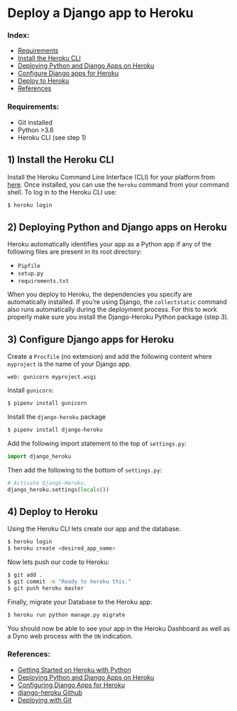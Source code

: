 # Deploy a Django app to Heroku

### Index:
* [Requirements](#requirements)
* [Install the Heroku CLI](#install-the-heroku-cli)
* [Deploying Python and Django Apps on Heroku](#deploying-python-and-django-apps-on-heroku)
* [Configure Django apps for Heroku](#configure-django-apps-for-heroku)
* [Deploy to Heroku](#deploy-to-heroku)
* [References](#references)


### Requirements:
* Git installed
* Python >3.6
* Heroku CLI (see step 1)


## 1) Install the Heroku CLI

Install the Heroku Command Line Interface (CLI) for your platform from [here](https://devcenter.heroku.com/articles/getting-started-with-python#set-up). Once installed, you can use the `heroku` command from your command shell. To log in to the Heroku CLI use:

```bash
$ heroku login
```


## 2) Deploying Python and Django apps on Heroku

Heroku automatically identifies your app as a Python app if any of the following files are present in its root directory:
* `Pipfile`
* `setup.py`
* `requirements.txt`

When you deploy to Heroku, the dependencies you specify are automatically installed. If you’re using Django, the `collectstatic` command also runs automatically during the deployment process. For this to work properly make sure you install the Django-Heroku Python package (step 3).


## 3) Configure Django apps for Heroku

Create a `Procfile` (no extension) and add the following content where `myproject` is the name of your Django app.
```
web: gunicorn myproject.wsgi
```

Install `gunicorn`:
```bash
$ pipenv install gunicorn
```

Install the `django-heroku` package
```bash
$ pipenv install django-heroku
```

Add the following import statement to the top of `settings.py`:
```python
import django_heroku
```
Then add the following to the bottom of `settings.py`:
```python
# Activate Django-Heroku.
django_heroku.settings(locals())
```


## 4) Deploy to Heroku

Using the Heroku CLI lets create our app and the database.

```bash
$ heroku login
$ heroku create <desired_app_name>
```

Now lets push our code to Heroku:
```bash
$ git add .
$ git commit -m "Ready to heroku this."
$ git push heroku master
```

Finally, migrate your Database to the Heroku app:

```bash
$ heroku run python manage.py migrate
```

You should now be able to see your app in the Heroku Dashboard as well as a Dyno web process with the `ON` indication.


### References:
* [Getting Started on Heroku with Python](https://devcenter.heroku.com/articles/getting-started-with-python)
* [Deploying Python and Django Apps on Heroku](https://devcenter.heroku.com/articles/deploying-python)
* [Configuring Django Apps for Heroku](https://devcenter.heroku.com/articles/django-app-configuration)
* [django-heroku Github](https://github.com/heroku/django-heroku)
* [Deploying with Git](https://devcenter.heroku.com/articles/git)
